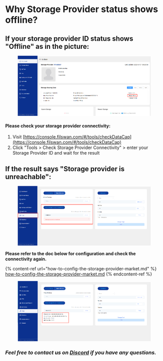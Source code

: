 # Why Storage Provider status shows offline?

## **If your storage provider ID status shows "Offline" as in the picture:**

<figure><img src="../../.gitbook/assets/image (3).png" alt=""><figcaption></figcaption></figure>

#### Please check your storage provider connectivity:

1. Visit [https://console.filswan.com/#/tools/checkDataCap](https://console.filswan.com/#/tools/checkDataCap)
2. Click "Tools > Check Storage Provider Connectivity" > enter your Storage Provider ID and wait for the result

## If the result says "Storage provider is unreachable":&#x20;

<figure><img src="../../.gitbook/assets/image (4).png" alt=""><figcaption></figcaption></figure>

**Please refer to the doc below for configuration and check the connectivity again.**

{% content-ref url="how-to-config-the-storage-provider-market.md" %}
[how-to-config-the-storage-provider-market.md](how-to-config-the-storage-provider-market.md)
{% endcontent-ref %}

<figure><img src="../../.gitbook/assets/image (2).png" alt=""><figcaption></figcaption></figure>

### _**Feel free to contact us on**_ [_**Discord**_](https://filswan.com/discord) _**if you have any questions.**_
